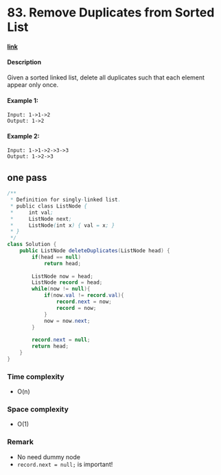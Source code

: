 # 83. Remove Duplicates from Sorted List

#### [link](https://leetcode.com/problems/remove-duplicates-from-sorted-list/) 

#### Description
Given a sorted linked list, delete all duplicates such that each element appear only once.

#### Example 1:
```
Input: 1->1->2
Output: 1->2
```
#### Example 2:
```
Input: 1->1->2->3->3
Output: 1->2->3
```

## one pass
```java
/**
 * Definition for singly-linked list.
 * public class ListNode {
 *     int val;
 *     ListNode next;
 *     ListNode(int x) { val = x; }
 * }
 */
class Solution {
    public ListNode deleteDuplicates(ListNode head) {
        if(head == null)
            return head;
        
        ListNode now = head;
        ListNode record = head;
        while(now != null){
            if(now.val != record.val){
                record.next = now;
                record = now;
            }
            now = now.next;
        }
        
        record.next = null;
        return head;
    }
}
```

### Time complexity
* O(n)
### Space complexity
* O(1)
### Remark
* No need dummy node
* `record.next = null;` is important!